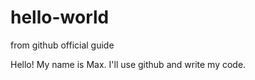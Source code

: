 # hello-world
from github official guide 

Hello! My name is Max. I'll use github and write my code.
